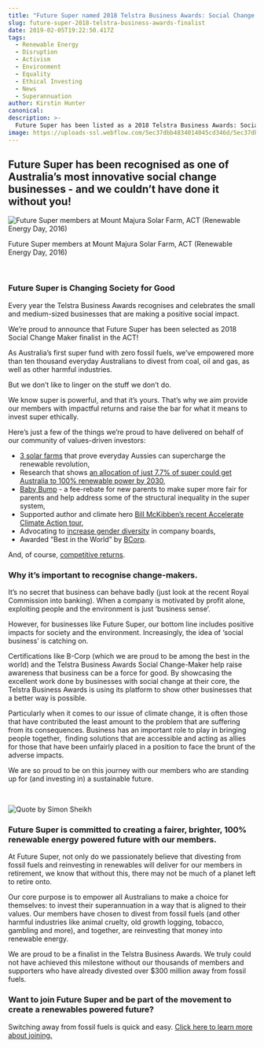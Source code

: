 ```yaml
---
title: "Future Super named 2018 Telstra Business Awards: Social Change Maker Finalist!"
slug: future-super-2018-telstra-business-awards-finalist
date: 2019-02-05T19:22:50.417Z
tags:
  - Renewable Energy
  - Disruption
  - Activism
  - Environment
  - Equality
  - Ethical Investing
  - News
  - Superannuation
author: Kirstin Hunter
canonical:
description: >-
  Future Super has been listed as a 2018 Telstra Business Awards: Social Change Maker Finalist in the ACT.
image: https://uploads-ssl.webflow.com/5ec37dbb4834014045cd346d/5ec37dbc4834018008cd3daa_Future%20Super%20members%20(1)%20(1).jpg
---
```


## Future Super has been recognised as one of Australia’s most innovative social change businesses - and we couldn’t have done it without you!

![Future Super members at Mount Majura Solar Farm, ACT (Renewable Energy Day, 2016)](<https://uploads-ssl.webflow.com/5ec37dbb4834014045cd346d/5ec37dbc4834018008cd3daa_Future%20Super%20members%20(1)%20(1).jpg>)

Future Super members at Mount Majura Solar Farm, ACT (Renewable Energy Day, 2016)

‍

### Future Super is Changing Society for Good

Every year the Telstra Business Awards recognises and celebrates the small and medium-sized businesses that are making a positive social impact.

We’re proud to announce that Future Super has been selected as 2018 Social Change Maker finalist in the ACT!

As Australia’s first super fund with zero fossil fuels, we’ve empowered more than ten thousand everyday Australians to divest from coal, oil and gas, as well as other harmful industries.

But we don’t like to linger on the stuff we don’t do.

We know super is powerful, and that it’s yours. That’s why we aim provide our members with impactful returns and raise the bar for what it means to invest super ethically.

Here’s just a few of the things we’re proud to have delivered on behalf of our community of values-driven investors:

- [3 solar farms](https://www.myfuturesuper.com.au/blog/3-solar-farms-that-prove-everyday-aussies-can-supercharge-the-renewables-revolution) that prove everyday Aussies can supercharge the renewable revolution,
- Research that shows [an allocation of just 7.7% of super could get Australia to 100% renewable power by 2030](https://www.myfuturesuper.com.au/blog/new-research-reveals-that-7-7-of-australias-retirement-savings-could-fund-100-renewable-power-by-2030),
- [Baby Bump](https://www.myfuturesuper.com.au/blog/having-a-baby-thats-super) - a fee-rebate for new parents to make super more fair for parents and help address some of the structural inequality in the super system,
- Supported author and climate hero [Bill McKibben’s recent Accelerate Climate Action tour](https://www.myfuturesuper.com.au/blog/this-is-our-why-reflections-on-bill-mckibbens-accelerate-climate-action-tour),
- Advocating to [increase gender diversity](https://www.myfuturesuper.com.au/blog/divest-from-the-patriarchy-why-future-super-is-advocating-for-gender-diversity-in-the-boardroom) in company boards,
- Awarded “Best in the World” by [BCorp](http://bcorporation.com.au/).

And, of course, [competitive returns](https://www.myfuturesuper.com.au/choosing/performanceandreturns).

### Why it’s important to recognise change-makers.

It’s no secret that business can behave badly (just look at the recent Royal Commission into banking). When a company is motivated by profit alone, exploiting people and the environment is just ‘business sense’.

However, for businesses like Future Super, our bottom line includes positive impacts for society and the environment. Increasingly, the idea of ‘social business’ is catching on.

Certifications like B-Corp (which we are proud to be among the best in the world) and the Telstra Business Awards Social Change-Maker help raise awareness that business can be a force for good. By showcasing the excellent work done by businesses with social change at their core, the Telstra Business Awards is using its platform to show other businesses that a better way is possible.

Particularly when it comes to our issue of climate change, it is often those that have contributed the least amount to the problem that are suffering from its consequences. Business has an important role to play in bringing people together,  finding solutions that are accessible and acting as allies for those that have been unfairly placed in a position to face the brunt of the adverse impacts.

We are so proud to be on this journey with our members who are standing up for (and investing in) a sustainable future.

‍

![Quote by Simon Sheikh](https://uploads-ssl.webflow.com/5ec37dbb4834014045cd346d/5ec37dbc4834015218cd3c54_Simon-quote.jpg)

### Future Super is committed to creating a fairer, brighter, 100% renewable energy powered future with our members.

At Future Super, not only do we passionately believe that divesting from fossil fuels and reinvesting in renewables will deliver for our members in retirement, we know that without this, there may not be much of a planet left to retire onto.

Our core purpose is to empower all Australians to make a choice for themselves: to invest their superannuation in a way that is aligned to their values. Our members have chosen to divest from fossil fuels (and other harmful industries like animal cruelty, old growth logging, tobacco, gambling and more), and together, are reinvesting that money into renewable energy.

We are proud to be a finalist in the Telstra Business Awards. We truly could not have achieved this milestone without our thousands of members and supporters who have already divested over $300 million away from fossil fuels.

### Want to join Future Super and be part of the movement to create a renewables powered future?

Switching away from fossil fuels is quick and easy. [Click here to learn more about joining.](https://www.myfuturesuper.com.au/super#sign-up)
